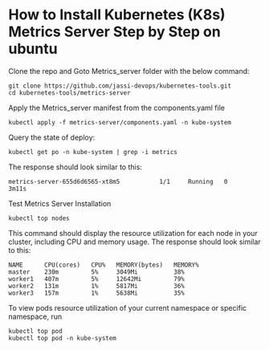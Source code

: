 # How to Install Kubernetes (K8s) Metrics Server Step by Step on ubuntu


Clone the repo and Goto Metrics_server folder with the below command:
```
git clone https://github.com/jassi-devops/kubernetes-tools.git
cd kubernetes-tools/metrics-server
```
Apply the Metrics_server manifest from the components.yaml file
```
kubectl apply -f metrics-server/components.yaml -n kube-system
```
Query the state of deploy:
```
kubectl get po -n kube-system | grep -i metrics
```
The response should look similar to this:
```
metrics-server-655d6d6565-xt8m5           1/1     Running   0             3m11s
```
Test Metrics Server Installation
```
kubectl top nodes
```
This command should display the resource utilization for each node in your cluster, including CPU and memory usage.
The response should look similar to this:
```
NAME      CPU(cores)   CPU%   MEMORY(bytes)   MEMORY%
master    230m         5%     3049Mi          38%
worker1   407m         5%     12642Mi         79%
worker2   131m         1%     5817Mi          36%
worker3   157m         1%     5638Mi          35%
```
To view pods resource utilization of your current namespace or specific namespace, run
```
kubectl top pod
kubectl top pod -n kube-system
```
